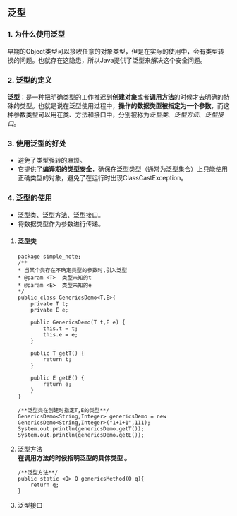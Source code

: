 ## 泛型

### 1. 为什么使用泛型
早期的Object类型可以接收任意的对象类型，但是在实际的使用中，会有类型转换的问题。也就存在这隐患，所以Java提供了泛型来解决这个安全问题。

### 2. 泛型的定义
**泛型**：是一种把明确类型的工作推迟到**创建对象**或者**调用方法**的时候才去明确的特殊的类型。也就是说在泛型使用过程中，**操作的数据类型被指定为一个参数**，而这种参数类型可以用在类、方法和接口中，分别被称为*泛型类*、*泛型方法*、*泛型接口*。

### 3. 使用泛型的好处
- 避免了类型强转的麻烦。
- 它提供了**编译期的类型安全**，确保在泛型类型（通常为泛型集合）上只能使用正确类型的对象，避免了在运行时出现ClassCastException。

### 4. 泛型的使用
- 泛型类、泛型方法、泛型接口。
- 将数据类型作为参数进行传递。

 1. #### 泛型类
    ```
    package simple_note;
    /**
    * 当某个类存在不确定类型的参数时,引入泛型
    * @param <T>  类型未知的t
    * @param <E>  类型未知的e
    */
    public class GenericsDemo<T,E>{
        private T t;
        private E e;

        public GenericsDemo(T t,E e) {
            this.t = t;
            this.e = e;
        }

        public T getT() {
            return t;
        }

        public E getE() {
            return e;
        }
    }
    ```
    ```
    /**泛型类在创建时指定T,E的类型**/
    GenericsDemo<String,Integer> genericsDemo = new GenericsDemo<String,Integer>("1+1+1",111);
    System.out.println(genericsDemo.getT());
    System.out.println(genericsDemo.getE());
    ```

 2. 泛型方法  
    **在调用方法的时候指明泛型的具体类型 。**
    ```
    /**泛型方法**/
    public static <Q> Q genericsMethod(Q q){
        return q;
    }
    ```
3. 泛型接口
